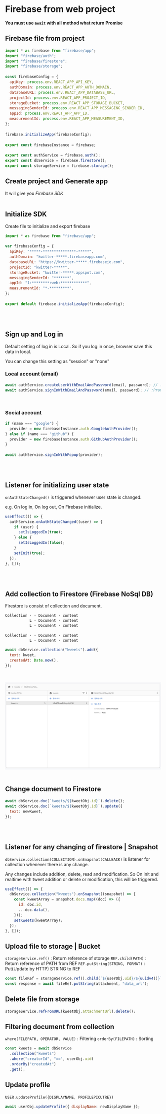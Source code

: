 # Firebase from web project

**You must use `await` with all method what return Promise**

## Firebase file from project

```js
import * as firebase from "firebase/app";
import "firebase/auth";
import "firebase/firestore";
import "firebase/storage";

const firebaseConfig = {
  apiKey: process.env.REACT_APP_API_KEY,
  authDomain: process.env.REACT_APP_AUTH_DOMAIN,
  databaseURL: process.env.REACT_APP_DATABASE_URL,
  projectId: process.env.REACT_APP_PROJECT_ID,
  storageBucket: process.env.REACT_APP_STORAGE_BUCKET,
  messagingSenderId: process.env.REACT_APP_MESSAGING_SENDER_ID,
  appId: process.env.REACT_APP_APP_ID,
  measurementId: process.env.REACT_APP_MEASUREMENT_ID,
};

firebase.initializeApp(firebaseConfig);

export const firebaseInstance = firebase;

export const authService = firebase.auth();
export const dbService = firebase.firestore();
export const storageService = firebase.storage();
```

## Create project and Generate app

It will give you _Firebase SDK_
<br />
<br />

## Initialize SDK

Create file to initialize and export firebase

```js
import * as firebase from "firebase/app";

var firebaseConfig = {
  apiKey: "*****-***************-*****",
  authDomain: "kwitter-*****.firebaseapp.com",
  databaseURL: "https://kwitter-*****.firebaseio.com",
  projectId: "kwitter-*****",
  storageBucket: "kwitter-*****.appspot.com",
  messagingSenderId: "*******",
  appId: "1:********:web:************",
  measurementId: "*-*********",
};

export default firebase.initializeApp(firebaseConfig);
```

<br />
<br />

## Sign up and Log in

Default setting of log in is Local. So if you log in once, browser save this data in local.

You can change this setting as "session" or "none"
<br />

### Local account (email)

```js
await authService.createUserWithEmailAndPassword(email, password); // :Promise
await authService.signInWithEmailAndPassword(email, password); // :Promise
```

<br />

### Social account

```js
if (name === "google") {
  provider = new firebaseInstance.auth.GoogleAuthProvider();
} else if (name === "github") {
  provider = new firebaseInstance.auth.GithubAuthProvider();
}

await authService.signInWithPopup(provider);
```

<br />
<br />

## Listener for initializing user state

`onAuthStateChanged()` is triggered whenever user state is changed.

e.g. On log in, On log out, On Firebase initialize.

```js
useEffect(() => {
  authService.onAuthStateChanged((user) => {
    if (user) {
      setIsLoggedIn(true);
    } else {
      setIsLoggedIn(false);
    }
    setInit(true);
  });
}, []);
```

<br />
<br />

## Add collection to Firestore (Firebase NoSql DB)

Firestore is consist of collection and document.

```
Collection - - Document - content
           L - Document - content
           L - Document - content

Collection - - Document - content
           L - Document - content
```

```js
await dbService.collection("kweets").add({
  text: kweet,
  createdAt: Date.now(),
});
```

<br />

![collection](./collection.jpg)
<br />
<br />

## Change document to Firestore

```js
await dbService.doc(`kweets/${kweetObj.id}`).delete();
await dbService.doc(`kweets/${kweetObj.id}`).update({
  text: newKweet,
});
```

<br />
<br />

## Listener for any changing of firestore | Snapshot

`dbService.collection(COLLECTION).onSnapshot(CALLBACK)` is listener for collection whenever there is any change.

Any changes include addition, delete, read and modification. So On init and realtime with tweet addition or delete or modification, this will be triggered.

```js
useEffect(() => {
  dbService.collection("kweets").onSnapshot((snapshot) => {
    const kweetArray = snapshot.docs.map((doc) => ({
      id: doc.id,
      ...doc.data(),
    }));
    setKweets(kweetArray);
  });
}, []);
```

## Upload file to storage | Bucket

`storageService.ref()` : Return reference of storage
`REF.child(PATH)` : Return reference of PATH from REF
`REF.putString(STRING, FORMAT)` : Put(Update by HTTP) STRING to REF

```js
const fileRef = storageService.ref().child(`${userObj.uid}/${uuidv4()}`);
const response = await fileRef.putString(attachment, "data_url");
```

## Delete file from storage

```js
storageService.refFromURL(kweetObj.attachmentUrl).delete();
```

## Filtering document from collection

`where(FILEPATH, OPERATOR, VALUE)` : Filtering
`orderBy(FILEPATH)` : Sorting

```js
const kweets = await dbService
  .collection("kweets")
  .where("creatorId", "==", userObj.uid)
  .orderBy("createdAt")
  .get();
```

## Update profile

`USER.updateProfile({DISPLAYNAME, PROFILEPICUTRE})`

```js
await userObj.updateProfile({ displayName: newDisplayName });
```
